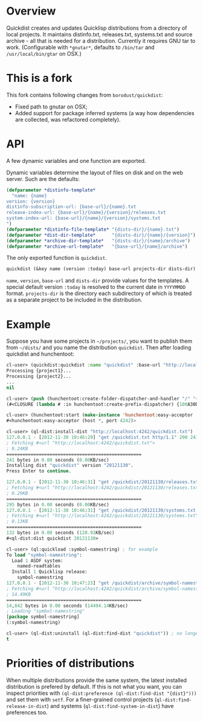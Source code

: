 # Overview

Quickdist creates and updates Quicklisp distributions from a directory of local projects.  It maintains distinfo.txt, releases.txt, systems.txt and source archive - all that is needed for a distribution.  Currently it requires GNU tar to work.  (Configurable with `*gnutar*`, defaults to `/bin/tar` and `/usr/local/bin/gtar` on OSX.)

# This is a fork

This fork contains following changes from `borodust/quickdist`:

* Fixed path to gnutar on OSX;
* Added support for package inferred systems (a way how dependencies are collected, was refactored completely).

# API

A few dynamic variables and one function are exported.

Dynamic variables determine the layout of files on disk and on the web server.  Such are the defaults:

```lisp
(defparameter *distinfo-template*
  "name: {name}
version: {version}
distinfo-subscription-url: {base-url}/{name}.txt
release-index-url: {base-url}/{name}/{version}/releases.txt
system-index-url: {base-url}/{name}/{version}/systems.txt
")
(defparameter *distinfo-file-template* "{dists-dir}/{name}.txt")
(defparameter *dist-dir-template*      "{dists-dir}/{name}/{version}")
(defparameter *archive-dir-template*   "{dists-dir}/{name}/archive")
(defparameter *archive-url-template*   "{base-url}/{name}/archive")
```

The only exported function is `quickdist`.

```lisp
quickdist (&key name (version :today) base-url projects-dir dists-dir)
```

`name`, `version`, `base-url` and `dists-dir` provide values for the templates.  A special default version `:today` is resolved to the current date in `YYYYMMDD` format.  `projects-dir` is the directory each subdirectory of which is treated as a separate project to be included in the distribution.

# Example

Suppose you have some projects in `~/projects/`, you want to publish them from `~/dists/` and you name the distribution `quickdist`.  Then after loading quickdist and hunchentoot:

```lisp
cl-user> (quickdist:quickdist :name "quickdist" :base-url "http://localhost:4242/" :projects-dir "~/projects" :dists-dir "~/dists")
Processing {project1}...
Processing {project2}...
...
nil

cl-user> (push (hunchentoot:create-folder-dispatcher-and-handler "/" "~/dists/") hunchentoot:*dispatch-table*)
(#<CLOSURE (lambda # :in hunchentoot:create-prefix-dispatcher) {100A30DEAB}> hunchentoot:dispatch-easy-handlers)

cl-user> (hunchentoot:start (make-instance 'hunchentoot:easy-acceptor :port 4242))
#<hunchentoot:easy-acceptor (host *, port 4242)>

cl-user> (ql-dist:install-dist "http://localhost:4242/quickdist.txt")
127.0.0.1 - [2012-11-30 10:46:29] "get /quickdist.txt http/1.1" 200 241 "-" "quicklisp-client/2012112500 SBCL/1.1.0"
; Fetching #<url "http://localhost:4242/quickdist.txt">
; 0.24KB
==================================================
241 bytes in 0.00 seconds (0.00KB/sec)
Installing dist "quickdist" version "20121130".
Press Enter to continue.

127.0.0.1 - [2012-11-30 10:46:31] "get /quickdist/20121130/releases.txt http/1.1" 200 295 "-" "quicklisp-client/2012112500 SBCL/1.1.0"
; Fetching #<url "http://localhost:4242/quickdist/20121130/releases.txt">
; 0.29KB
==================================================
295 bytes in 0.00 seconds (0.00KB/sec)
127.0.0.1 - [2012-11-30 10:46:31] "get /quickdist/20121130/systems.txt http/1.1" 200 132 "-" "quicklisp-client/2012112500 SBCL/1.1.0"
; Fetching #<url "http://localhost:4242/quickdist/20121130/systems.txt">
; 0.13KB
==================================================
132 bytes in 0.00 seconds (128.91KB/sec)
#<ql-dist:dist quickdist 20121130>

cl-user> (ql:quickload :symbol-namestring) ; for example
To load "symbol-namestring":
  Load 1 ASDF system:
    named-readtables
  Install 1 Quicklisp release:
    symbol-namestring
127.0.0.1 - [2012-11-30 10:47:23] "get /quickdist/archive/symbol-namestring-20120812.tgz http/1.1" 200 14842 "-" "quicklisp-client/2012112500 SBCL/1.1.0"
; Fetching #<url "http://localhost:4242/quickdist/archive/symbol-namestring-20120812.tgz">
; 14.49KB
==================================================
14,842 bytes in 0.00 seconds (14494.14KB/sec)
; Loading "symbol-namestring"
[package symbol-namestring]
(:symbol-namestring)

cl-user> (ql-dist:uninstall (ql-dist:find-dist "quickdist")) ; no longer want this dist
t
```

# Priorities of distributions

When multiple distributions provide the same system, the latest installed distribution is prefered by default.  If this is not what you want, you can inspect priorities with `(ql-dist:preference (ql-dist:find-dist "{dist}")))` and set them with `setf`.  For a finer-grained control projects (`ql-dist:find-release-in-dist`) and systems (`ql-dist:find-system-in-dist`) have preferences too.
